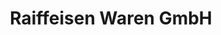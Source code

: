 ---
title: "Raiffeisen Waren GmbH"
url: /marburg/raiffeisen-waren-gmbh/
shop: Landwirtschaftlich
---